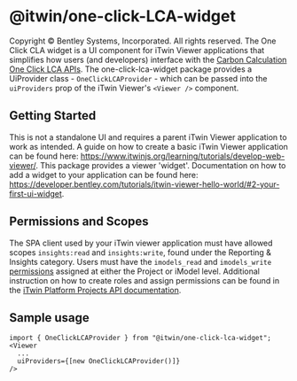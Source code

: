 # @itwin/one-click-LCA-widget

Copyright © Bentley Systems, Incorporated. All rights reserved.
The One Click CLA widget is a UI component for iTwin Viewer applications that simplifies how users (and developers) interface with the [Carbon Calculation One Click LCA APIs](https://developer.bentley.com/apis/carbon-calculation/overview/).
The one-click-lca-widget package provides a UiProvider class - `OneClickLCAProvider` - which can be passed into the `uiProviders` prop of the iTwin Viewer's `<Viewer />` component.

## Getting Started

This is not a standalone UI and requires a parent iTwin Viewer application to work as intended.
A guide on how to create a basic iTwin Viewer application can be found here: <https://www.itwinjs.org/learning/tutorials/develop-web-viewer/>.
This package provides a viewer 'widget'. Documentation on how to add a widget to your application can be found here: <https://developer.bentley.com/tutorials/itwin-viewer-hello-world/#2-your-first-ui-widget>.

## Permissions and Scopes

The SPA client used by your iTwin viewer application must have allowed scopes `insights:read` and `insights:write`, found under the Reporting & Insights category.
Users must have the `imodels_read` and `imodels_write` [permissions](https://developer.bentley.com/apis/insights/operations/create-mapping/#authorization) assigned at either the Project or iModel level. Additional instruction on how to create roles and assign permissions can be found in the [iTwin Platform Projects API documentation](https://developer.bentley.com/apis/projects/tutorials/).

## Sample usage

```tsx
import { OneClickLCAProvider } from "@itwin/one-click-lca-widget";
<Viewer
  ...
  uiProviders={[new OneClickLCAProvider()]}
/>
```
